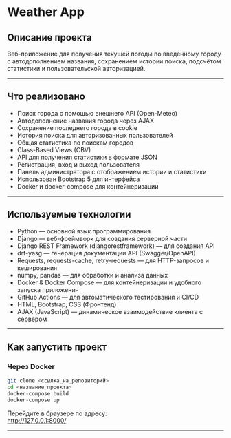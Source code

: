 
# Weather App

## Описание проекта

Веб-приложение для получения текущей погоды по введённому городу с автодополнением названия, сохранением истории поиска, подсчётом статистики и пользовательской авторизацией.

---

## Что реализовано

- Поиск города с помощью внешнего API (Open-Meteo)
- Автодополнение названия города через AJAX
- Сохранение последнего города в cookie
- История поиска для авторизованных пользователей
- Общая статистика по поискам городов
- Class-Based Views (CBV)
- API для получения статистики в формате JSON
- Регистрация, вход и выход пользователя
- Панель администратора с отображением истории и статистики
- Использован Bootstrap 5 для интерфейса
- Docker и docker-compose для контейнеризации

---

## Используемые технологии

- Python — основной язык программирования
- Django — веб-фреймворк для создания серверной части
- Django REST Framework (djangorestframework) — для создания API
- drf-yasg — генерация документации API (Swagger/OpenAPI)
- Requests, requests-cache, retry-requests — для HTTP-запросов и кеширования
- numpy, pandas — для обработки и анализа данных
- Docker & Docker Compose — для контейнеризации и удобного запуска приложения
- GitHub Actions — для автоматического тестирования и CI/CD
- HTML, Bootstrap, CSS (Фронтенд)
- AJAX (JavaScript) — динамическое взаимодействие клиента с сервером

---

## Как запустить проект

### Через Docker

```bash
git clone <ссылка_на_репозиторий>
cd <название_проекта>
docker-compose build
docker-compose up
```

Перейдите в браузере по адресу:  
http://127.0.0.1:8000/

---
